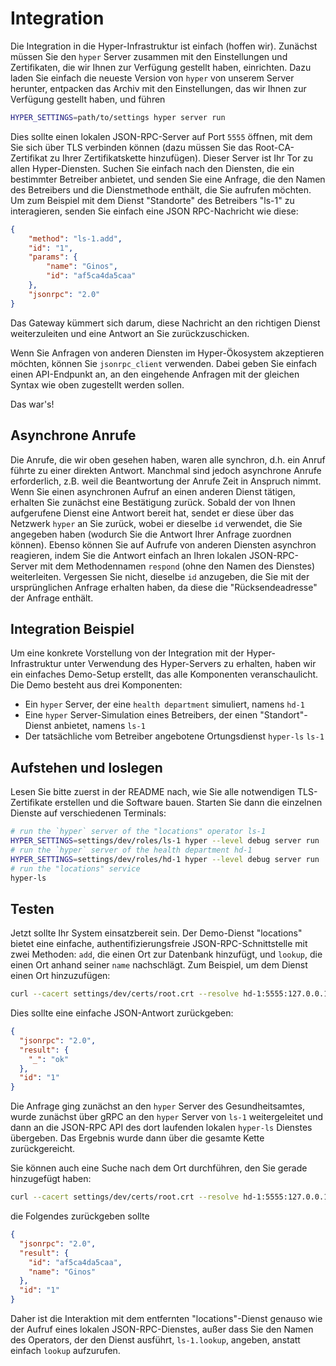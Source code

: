 # Integration

Die Integration in die Hyper-Infrastruktur ist einfach (hoffen wir). Zunächst müssen Sie den `hyper` Server zusammen mit den Einstellungen und Zertifikaten, die wir Ihnen zur Verfügung gestellt haben, einrichten. Dazu laden Sie einfach die neueste Version von `hyper` von unserem Server herunter, entpacken das Archiv mit den Einstellungen, das wir Ihnen zur Verfügung gestellt haben, und führen

```bash
HYPER_SETTINGS=path/to/settings hyper server run
```

Dies sollte einen lokalen JSON-RPC-Server auf Port `5555` öffnen, mit dem Sie sich über TLS verbinden können (dazu müssen Sie das Root-CA-Zertifikat zu Ihrer Zertifikatskette hinzufügen). Dieser Server ist Ihr Tor zu allen Hyper-Diensten. Suchen Sie einfach nach den Diensten, die ein bestimmter Betreiber anbietet, und senden Sie eine Anfrage, die den Namen des Betreibers und die Dienstmethode enthält, die Sie aufrufen möchten. Um zum Beispiel mit dem Dienst "Standorte" des Betreibers "ls-1" zu interagieren, senden Sie einfach eine JSON RPC-Nachricht wie diese:

```json
{
	"method": "ls-1.add",
	"id": "1",
	"params": {
		"name": "Ginos",
		"id": "af5ca4da5caa"
	},
	"jsonrpc": "2.0"
}
```

Das Gateway kümmert sich darum, diese Nachricht an den richtigen Dienst weiterzuleiten und eine Antwort an Sie zurückzuschicken.

Wenn Sie Anfragen von anderen Diensten im Hyper-Ökosystem akzeptieren möchten, können Sie `jsonrpc_client` verwenden. Dabei geben Sie einfach einen API-Endpunkt an, an den eingehende Anfragen mit der gleichen Syntax wie oben zugestellt werden sollen.

Das war's!

## Asynchrone Anrufe

Die Anrufe, die wir oben gesehen haben, waren alle synchron, d.h. ein Anruf führte zu einer direkten Antwort. Manchmal sind jedoch asynchrone Anrufe erforderlich, z.B. weil die Beantwortung der Anrufe Zeit in Anspruch nimmt. Wenn Sie einen asynchronen Aufruf an einen anderen Dienst tätigen, erhalten Sie zunächst eine Bestätigung zurück. Sobald der von Ihnen aufgerufene Dienst eine Antwort bereit hat, sendet er diese über das Netzwerk `hyper` an Sie zurück, wobei er dieselbe `id` verwendet, die Sie angegeben haben (wodurch Sie die Antwort Ihrer Anfrage zuordnen können). Ebenso können Sie auf Aufrufe von anderen Diensten asynchron reagieren, indem Sie die Antwort einfach an Ihren lokalen JSON-RPC-Server mit dem Methodennamen `respond` (ohne den Namen des Dienstes) weiterleiten. Vergessen Sie nicht, dieselbe `id` anzugeben, die Sie mit der ursprünglichen Anfrage erhalten haben, da diese die "Rücksendeadresse" der Anfrage enthält.

## Integration Beispiel

Um eine konkrete Vorstellung von der Integration mit der Hyper-Infrastruktur unter Verwendung des Hyper-Servers zu erhalten, haben wir ein einfaches Demo-Setup erstellt, das alle Komponenten veranschaulicht. Die Demo besteht aus drei Komponenten:

* Ein `hyper` Server, der eine `health department` simuliert, namens `hd-1`
* Eine `hyper` Server-Simulation eines Betreibers, der einen "Standort"-Dienst anbietet, namens `ls-1`
* Der tatsächliche vom Betreiber angebotene Ortungsdienst `hyper-ls` `ls-1`

## Aufstehen und loslegen

Lesen Sie bitte zuerst in der README nach, wie Sie alle notwendigen TLS-Zertifikate erstellen und die Software bauen. Starten Sie dann die einzelnen Dienste auf verschiedenen Terminals:

```bash
# run the `hyper` server of the "locations" operator ls-1
HYPER_SETTINGS=settings/dev/roles/ls-1 hyper --level debug server run
# run the `hyper` server of the health department hd-1
HYPER_SETTINGS=settings/dev/roles/hd-1 hyper --level debug server run
# run the "locations" service
hyper-ls
```

## Testen

Jetzt sollte Ihr System einsatzbereit sein. Der Demo-Dienst "locations" bietet eine einfache, authentifizierungsfreie JSON-RPC-Schnittstelle mit zwei Methoden: `add`, die einen Ort zur Datenbank hinzufügt, und `lookup`, die einen Ort anhand seiner `name` nachschlägt. Zum Beispiel, um dem Dienst einen Ort hinzuzufügen:

```bash
curl --cacert settings/dev/certs/root.crt --resolve hd-1:5555:127.0.0.1 https://hd-1:5555/jsonrpc --header "Content-Type: application/json" --data '{"method": "ls-1.add", "id": "1", "params": {"name": "Ginos", "id": "af5ca4da5caa"}, "jsonrpc": "2.0"}' 2>/dev/null | jq 
```

Dies sollte eine einfache JSON-Antwort zurückgeben:

```json
{
  "jsonrpc": "2.0",
  "result": {
    "_": "ok"
  },
  "id": "1"
}
```

Die Anfrage ging zunächst an den `hyper` Server des Gesundheitsamtes, wurde zunächst über gRPC an den `hyper` Server von `ls-1` weitergeleitet und dann an die JSON-RPC API des dort laufenden lokalen `hyper-ls` Dienstes übergeben. Das Ergebnis wurde dann über die gesamte Kette zurückgereicht.

Sie können auch eine Suche nach dem Ort durchführen, den Sie gerade hinzugefügt haben:

```bash
curl --cacert settings/dev/certs/root.crt --resolve hd-1:5555:127.0.0.1 https://hd-1:5555/jsonrpc --header "Content-Type: application/json" --data '{"method": "ls-1.lookup", "id": "1", "params": {"name": "Ginos"}, "jsonrpc": "2.0"}' 2>/dev/null | jq .
```

die Folgendes zurückgeben sollte

```json
{
  "jsonrpc": "2.0",
  "result": {
    "id": "af5ca4da5caa",
    "name": "Ginos"
  },
  "id": "1"
}
```

Daher ist die Interaktion mit dem entfernten "locations"-Dienst genauso wie der Aufruf eines lokalen JSON-RPC-Dienstes, außer dass Sie den Namen des Operators, der den Dienst ausführt, `ls-1.lookup`, angeben, anstatt einfach `lookup` aufzurufen.


